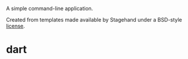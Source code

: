 A simple command-line application.

Created from templates made available by Stagehand under a BSD-style
[license](https://github.com/dart-lang/stagehand/blob/master/LICENSE).
# dart

